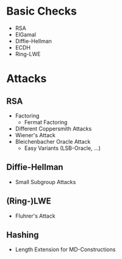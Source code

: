 # Basic Checks

* RSA
* ElGamal
* Diffie-Hellman
* ECDH
* Ring-LWE

# Attacks
## RSA
* Factoring
	* Fermat Factoring
* Different Coppersmith Attacks
* Wiener's Attack
* Bleichenbacher Oracle Attack
	* Easy Variants (LSB-Oracle, ...)

## Diffie-Hellman
* Small Subgroup Attacks

## (Ring-)LWE
* Fluhrer's Attack

## Hashing
* Length Extension for MD-Constructions
